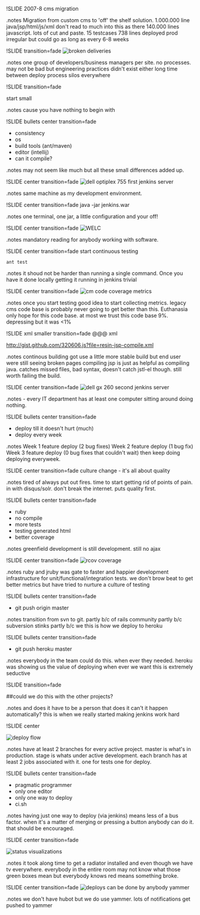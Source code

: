 !SLIDE 
2007-8 cms migration

.notes Migration from custom cms to 'off' the shelf solution.
1.000.000 line java/jsp/html/js/xml don't read to much into this as
there 140.000 lines javascript. lots of cut and paste.
15 testcases 738 lines
deployed prod irregular but could go as long as every 6-8 weeks

!SLIDE  transition=fade
![broken deliveries](broken_record.jpg)

.notes one group of developers/business managers per site. no processes.
may not be bad but engineering practices didn't exist either
long time between deploy process
silos everywhere

!SLIDE  transition=fade

start small

.notes cause you have nothing to begin with

!SLIDE bullets center transition=fade
* consistency
* os
* build tools (ant/maven)
* editor (intellij)
* can it compile?

.notes may not seem like much but all these small differences added up.

!SLIDE center transition=fade
![dell optiplex 755](dell-optiplex-755.jpg)
first jenkins server

.notes same machine as my development environment.

!SLIDE center transition=fade
    java -jar jenkins.war

.notes one terminal, one jar, a little configuration and your off!

!SLIDE center transition=fade 
![ WELC ]( welc.jpg )

.notes mandatory reading for anybody working with software.

!SLIDE center transition=fade
start continuous testing

    ant test

.notes it shoud not be harder than running a single command.
Once you have it done locally getting it running in jenkins trivial

!SLIDE center transition=fade
![cm code coverage](emma-code-coverage-cm.jpg)
metrics 

.notes once you start testing good idea to start collecting metrics. legacy cms code base is probably never going to get better than this.
Euthanasia only hope for this code base.
at most we trust this code base 9%.
depressing but it was &lt;1%

!SLIDE xml smaller transition=fade
    @@@ xml
    <target name="compile-jsp" depends="compile" 
            description="precompile jsp">
        <java classname="com.caucho.jsp.JspCompiler" 
              fork="true" failonerror="true">
          <classpath refid="resin.classpath" />
          <arg line="-app-dir ${src.web.dispatcher.dir}
          ${src.web.dispatcher.dir}" />
        </java>
    </target>

http://gist.github.com/320606.js?file=resin-jsp-compile.xml

.notes continous building got use a little more stable build but end user were still seeing broken pages
compiling jsp is just as helpful as compiling java.
catches missed files, bad syntax, doesn't catch jstl-el though.
still worth failing the build.

!SLIDE center transition=fade
![dell gx 260](dell-gx-260.jpg)
second jenkins server

.notes - every IT department has at least one computer sitting around doing nothing.

!SLIDE bullets center transition=fade
* deploy till it doesn't hurt (much)
* deploy every week

.notes Week 1 feature deploy (2 bug fixes)
Week 2 feature deploy (1 bug fix)
Week 3 feature deploy (0 bug fixes that couldn't wait)
then keep doing deploying everyweek.

!SLIDE center transition=fade
culture change - it's all about quality

.notes tired of always put out fires.
time to start getting rid of points of pain.
in with disqus/solr.
don't break the internet.
puts quality first.

!SLIDE bullets center transition=fade
* ruby
* no compile
* more tests
* testing generated html
* better coverage

.notes greenfield development is still development. 
still no ajax

!SLIDE center transition=fade
![rcov coverage](tv4play-rcov-report.jpg)

.notes ruby and jruby was gate to faster and happier development
infrastructure for unit/functional/integration tests.
we don't brow beat to get better metrics but have tried to nurture a culture of testing

!SLIDE bullets center transition=fade
* git push origin master

.notes transition from svn to git. 
partly b/c of rails community
partly b/c subversion stinks
partly b/c we this is how we deploy to heroku

!SLIDE bullets center transition=fade
* git push heroku master

.notes everybody in the team could do this. when ever they needed. 
heroku was showing us the value of deploying when ever we want
this is extremely seductive

!SLIDE transition=fade

##could we do this with the other projects?

.notes and does it have to be a person that does it can't it happen automatically? 
this is when we really started making jenkins work hard

!SLIDE center

![deploy flow](deploy-flow.png)

.notes have at least 2 branches for every active project. master is what's in production.
stage is whats under active development.
each branch has at least 2 jobs associated with it. one for tests
one for deploy.

!SLIDE bullets center transition=fade
* pragmatic programmer
* only one editor
* only one way to deploy
* ci.sh

.notes having just one way to deploy (via jenkins) means less of a bus factor. 
when it's a matter of merging or pressing a button anybody can do it. that
should be encouraged.

!SLIDE center transition=fade

![status](status-view-2-640x480.jpg)
visualizations

.notes it took along time to get a radiator installed and even though we have tv everywhere. 
everybody in the entire room may not know what those green boxes mean but everybody knows red means
something broke.

!SLIDE center transition=fade
![deploys can be done by anybody](project-manager-deploying.jpg)
yammer

.notes we don't have hubot but we do use yammer.
lots of notifications get pushed to yammer

